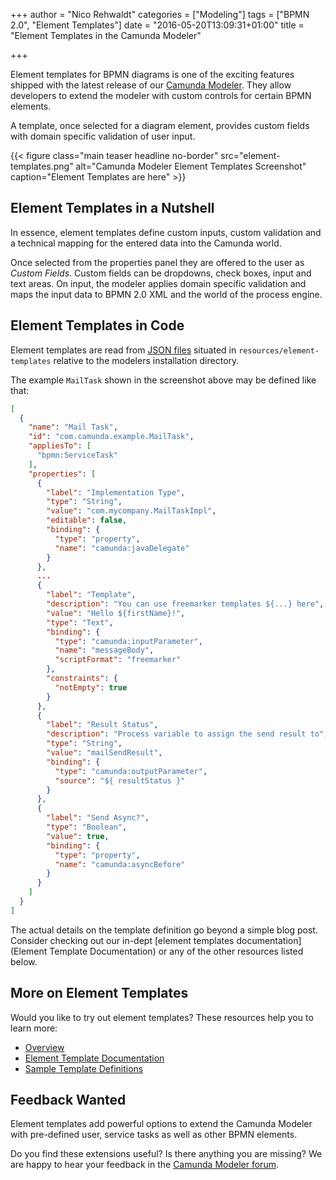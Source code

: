 +++
author = "Nico Rehwaldt"
categories = ["Modeling"]
tags = ["BPMN 2.0", "Element Templates"]
date = "2016-05-20T13:09:31+01:00"
title = "Element Templates in the Camunda Modeler"

+++

Element templates for BPMN diagrams is one of the exciting features shipped with the latest release of our [Camunda Modeler](/post/2016/05/camunda-modeler-1.0-released/).
They allow developers to extend the modeler with custom controls for certain BPMN elements.

A template, once selected for a diagram element, provides custom fields with domain specific validation of user input.

<!--more-->

{{< figure class="main teaser headline no-border" src="element-templates.png" alt="Camunda Modeler Element Templates Screenshot" caption="Element Templates are here" >}}

<style>
  @media(min-width: 900px) {
    figure.main.teaser.headline {
      margin-left: -80px !important;
      margin-right: -80px !important;
    }
  }
</style>


## Element Templates in a Nutshell

In essence, element templates define custom inputs, custom validation and a technical mapping for the entered data into the Camunda world.

Once selected from the properties panel they are offered to the user as _Custom Fields_.
Custom fields can be dropdowns, check boxes, input and text areas.
On input, the modeler applies domain specific validation and maps the input data to BPMN 2.0 XML and the world of the process engine.


## Element Templates in Code

Element templates are read from [JSON files](http://json.org/) situated in `resources/element-templates` relative to the modelers installation directory.

The example `MailTask` shown in the screenshot above may be defined like that:

```json
[
  {
    "name": "Mail Task",
    "id": "com.camunda.example.MailTask",
    "appliesTo": [
      "bpmn:ServiceTask"
    ],
    "properties": [
      {
        "label": "Implementation Type",
        "type": "String",
        "value": "com.mycompany.MailTaskImpl",
        "editable": false,
        "binding": {
          "type": "property",
          "name": "camunda:javaDelegate"
        }
      },
      ...
      {
        "label": "Template",
        "description": "You can use freemarker templates ${...} here",
        "value": "Hello ${firstName}!",
        "type": "Text",
        "binding": {
          "type": "camunda:inputParameter",
          "name": "messageBody",
          "scriptFormat": "freemarker"
        },
        "constraints": {
          "notEmpty": true
        }
      },
      {
        "label": "Result Status",
        "description": "Process variable to assign the send result to",
        "type": "String",
        "value": "mailSendResult",
        "binding": {
          "type": "camunda:outputParameter",
          "source": "${ resultStatus }"
        }
      },
      {
        "label": "Send Async?",
        "type": "Boolean",
        "value": true,
        "binding": {
          "type": "property",
          "name": "camunda:asyncBefore"
        }
      }
    ]
  }
]
```

The actual details on the template definition go beyond a simple blog post.
Consider checking out our in-dept [element templates documentation](Element Template Documentation) or any of the other resources listed below.


## More on Element Templates

Would you like to try out element templates?
These resources help you to learn more:

* [Overview](http://docs.camunda.org/manual/develop/modeler/camunda-modeler/element-templates/)
* [Element Template Documentation](https://github.com/camunda/camunda-modeler/tree/master/docs/element-templates)
* [Sample Template Definitions](https://github.com/camunda/camunda-modeler/blob/master/resources/element-templates/samples.json)


## Feedback Wanted

Element templates add powerful options to extend the Camunda Modeler with pre-defined user, service tasks as well as other BPMN elements.

Do you find these extensions useful?
Is there anything you are missing?
We are happy to hear your feedback in the [Camunda Modeler forum](https://forum.camunda.org/c/modeler).
